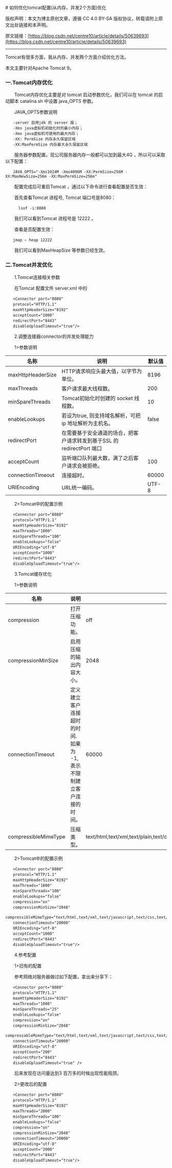 ﻿﻿﻿﻿﻿﻿﻿﻿﻿# 如何优化tomcat配置(从内存、并发2个方面)优化版权声明：本文为博主原创文章，遵循 CC 4.0 BY-SA 版权协议，转载请附上原文出处链接和本声明。原文链接：[https://blog.csdn.net/centre10/article/details/50639693](https://blog.csdn.net/centre10/article/details/50639693)---Tomcat有很多方面，我从内存、并发两个方面介绍优化方法。本文主要针对Apache Tomcat 9。### 一.Tomcat内存优化　　Tomcat内存优化主要是对 tomcat 启动参数优化，我们可以在 tomcat 的启动脚本 catalina.sh 中设置 java_OPTS 参数。　　JAVA_OPTS参数说明```　　-server 启用jdk 的 server 版；　　-Xms java虚拟机初始化时的最小内存；　　-Xmx java虚拟机可使用的最大内存；　　-XX: PermSize 内存永久保留区域　　-XX:MaxPermSize 内存最大永久保留区域```　　服务器参数配置。现公司服务器内存一般都可以加到最大4G ，所以可以采取以下配置：```　　JAVA_OPTS="-Xms1024M -Xmx4096M -XX:PermSize=256M -XX:MaxNewSize=256m -XX:MaxPermSize=256m"```　　配置完成后可重启Tomcat ，通过以下命令进行查看配置是否生效：　　首先查看Tomcat 进程号, Tomcat 端口号是8080：```　    lsof -i:8080```　　我们可以看到Tomcat 进程号是 12222 。　　查看是否配置生效：```　　jmap – heap 12222```　　我们可以看到MaxHeapSize 等参数已经生效。### 二.Tomcat并发优化　　1.Tomcat连接相关参数　　在Tomcat 配置文件 server.xml 中的```　　<Connector port="8080"　　protocol="HTTP/1.1"　　maxHttpHeaderSize="8192"　　acceptCount="1000"　　redirectPort="8443"　　disableUploadTimeout="true"/>```　　2.调整连接器connector的并发处理能力　　1>参数说明|名称|说明|默认值||---|---|---||maxHttpHeaderSize|HTTP请求响应头最大值，以字节为单位。|8196||maxThreads| 客户请求最大线程数。|200||minSpareThreads| Tomcat初始化时创建的 socket 线程数。|10||enableLookups| 若设为true, 则支持域名解析，可把 ip 地址解析为主机名。|false||redirectPort| 在需要基于安全通道的场合，把客户请求转发到基于SSL 的 redirectPort 端口| ||acceptCount| 监听端口队列最大数，满了之后客户请求会被拒绝。|100||connectionTimeout| 连接超时。|60000||URIEncoding| URL统一编码。|UTF-8|　　2>Tomcat中的配置示例```　　<Connector port="8080"　　protocol="HTTP/1.1"　　maxHttpHeaderSize="8192"　　maxThreads="1000"　　minSpareThreads="100"　　enableLookups="false"　　URIEncoding="utf-8"　　acceptCount="1000"　　redirectPort="8443"　　disableUploadTimeout="true"/>```　　3.Tomcat缓存优化　　1>参数说明|名称|说明|默认值||---|---|---||compression| 打开压缩功能。|off||compressionMinSize| 启用压缩的输出内容大小。|2048||connectionTimeout| 定义建立客户连接超时的时间. 如果为 -1, 表示不限制建立客户连接的时间。|60000| |compressibleMimeType| 压缩类型。| text/html,text/xml,text/plain,text/css,text/javascript,application/javascript,application/json,application/xml|　　2>Tomcat中的配置示例```　　<Connector port="8080"　　protocol="HTTP/1.1"　　maxHttpHeaderSize="8192"　　maxThreads="1000"　　minSpareThreads="100"　　enableLookups="false"　　compression="on"　　compressionMinSize="2048"　　compressibleMimeType="text/html,text/xml,text/javascript,text/css,text/plain"　　connectionTimeout="20000"　　URIEncoding="utf-8"　　acceptCount="1000"　　redirectPort="8443"　　disableUploadTimeout="true"/>```　　4.参考配置　　1>旧有的配置　　参考网络对服务器做过如下配置，拿出来分享下：```　　<Connector port="8080"　　protocol="HTTP/1.1"　　maxHttpHeaderSize="8192"　　maxThreads="1000"　　minSpareThreads="25"　　enableLookups="false"　　compression="on"　　compressionMinSize="2048"　　compressableMimeType="text/html,text/xml,text/javascript,text/css,text/plain"　　connectionTimeout="20000"　　URIEncoding="utf-8"　　acceptCount="200"　　redirectPort="8443"　　disableUploadTimeout="true" />```　　后来发现在访问量达到3 百万多的时候出现性能瓶颈。　　2>更改后的配置```　　<Connector port="8080"　　protocol="HTTP/1.1"　　maxHttpHeaderSize="8192"　　maxThreads="2000"　　minSpareThreads="100"　　enableLookups="false"　　compression="on"　　compressionMinSize="2048"　　connectionTimeout="20000"　　URIEncoding="utf-8"　　acceptCount="2000"　　redirectPort="8443"　　disableUploadTimeout="true"/>```